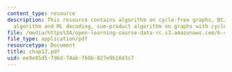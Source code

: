 ```yaml
---
content_type: resource
description: This resource contains algorithm on cycle-free graphs, BCJR, min-sum
  algorithm and ML decoding, sum-product algorithm on graphs with cycles.
file: /media/https%3A/open-learning-course-data-rc.s3.amazonaws.com/6-451-principles-of-digital-communication-ii-spring-2005/ee9e85d57d6d74ab760b827e9b1043c7_chap12.pdf
file_type: application/pdf
resourcetype: Document
title: chap12.pdf
uid: ee9e85d5-7d6d-74ab-760b-827e9b1043c7
---
```

